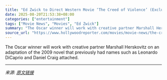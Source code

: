 ```yaml
---
title: "Ed Zwick to Direct Western Movie ‘The Creed of Violence’ (Exclusive)"
date: 2025-08-20T21:53:38+08:00
categories: ["entertainment"]
tags: ["Movie News", "Movies", "Ed Zwick"]
summary: "The Oscar winner will work with creative partner Marshall Herskovitz on an adaptation of the 2009 novel that previously had names such as Leonardo DiCaprio and Daniel Craig attached."
source_url: "https://www.hollywoodreporter.com/movies/movie-news/the-creed-of-violence-ed-zwick-1236348434/"
---
```


The Oscar winner will work with creative partner Marshall Herskovitz on an adaptation of the 2009 novel that previously had names such as Leonardo DiCaprio and Daniel Craig attached.

---

*来源: [原文链接](https://www.hollywoodreporter.com/movies/movie-news/the-creed-of-violence-ed-zwick-1236348434/)*
